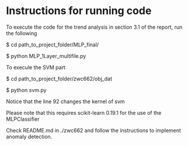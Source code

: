 # Instructions for running code

To execute the code for the trend analysis in section 3.1 of the report, run the following

$ cd path_to_project_folder/MLP_final/

$ python MLP_1Layer_multifile.py

To execule the SVM part

$ cd path_to_project_folder/zwc662/obj_dat

$ python svm.py

Notice that the line 92 changes the kernel of svm

Please note that this requires scikit-learn 0.19.1 for the use of the MLPClassifier

Check README.md in ./zwc662 and follow the instructions to implement anomaly detection.

